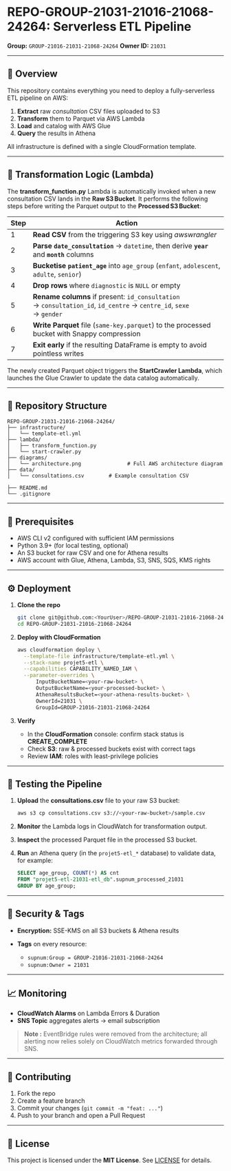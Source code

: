 # REPO-GROUP-21031-21016-21068-24264: Serverless ETL Pipeline

**Group:** `GROUP-21016-21031-21068-24264`
**Owner ID:** `21031`

---

## 🚀 Overview

This repository contains everything you need to deploy a fully-serverless ETL pipeline on AWS:

1. **Extract** raw *consultation* CSV files uploaded to S3
2. **Transform** them to Parquet via AWS Lambda
3. **Load** and catalog with AWS Glue
4. **Query** the results in Athena

All infrastructure is defined with a single CloudFormation template.

---

## 🔄 Transformation Logic (Lambda)

The **transform\_function.py** Lambda is automatically invoked when a new consultation CSV lands in the **Raw S3 Bucket**. It performs the following steps before writing the Parquet output to the **Processed S3 Bucket**:

| Step | Action                                                                                                             |
| ---- | ------------------------------------------------------------------------------------------------------------------ |
| 1    | **Read CSV** from the triggering S3 key using *awswrangler*                                                        |
| 2    | **Parse `date_consultation`** → `datetime`, then derive **`year`** and **`month`** columns                         |
| 3    | **Bucketise `patient_age`** into `age_group` (`enfant`, `adolescent`, `adulte`, `senior`)                          |
| 4    | **Drop rows** where `diagnostic` is `NULL` or empty                                                                |
| 5    | **Rename columns** if present: `id_consultation` → `consultation_id`, `id_centre` → `centre_id`, `sexe` → `gender` |
| 6    | **Write Parquet** file (`same‑key.parquet`) to the processed bucket with Snappy compression                        |
| 7    | **Exit early** if the resulting DataFrame is empty to avoid pointless writes                                       |

The newly created Parquet object triggers the **StartCrawler Lambda**, which launches the Glue Crawler to update the data catalog automatically.

---

## 📂 Repository Structure

```
REPO-GROUP-21031-21016-21068-24264/
├── infrastructure/
│   └── template-etl.yml
├── lambda/
│   ├── transform_function.py
│   └── start-crawler.py
├── diagrams/
│   └── architecture.png               # Full AWS architecture diagram
├── data/
│   └── consultations.csv        # Example consultation CSV

├── README.md
└── .gitignore
```

---

## 🔧 Prerequisites

* AWS CLI v2 configured with sufficient IAM permissions
* Python 3.9+ (for local testing, optional)
* An S3 bucket for raw CSV and one for Athena results
* AWS account with Glue, Athena, Lambda, S3, SNS, SQS, KMS rights

---

## ⚙️ Deployment

1. **Clone the repo**

   ```bash
   git clone git@github.com:<YourUser>/REPO-GROUP-21031-21016-21068-24264.git
   cd REPO-GROUP-21031-21016-21068-24264
   ```

2. **Deploy with CloudFormation**

   ```bash
   aws cloudformation deploy \
     --template-file infrastructure/template-etl.yml \
     --stack-name projet5-etl \
     --capabilities CAPABILITY_NAMED_IAM \
     --parameter-overrides \
         InputBucketName=<your-raw-bucket> \
         OutputBucketName=<your-processed-bucket> \
         AthenaResultsBucket=<your-athena-results-bucket> \
         OwnerId=21031 \
         GroupId=GROUP-21016-21031-21068-24264
   ```

3. **Verify**

   * In the **CloudFormation** console: confirm stack status is **CREATE\_COMPLETE**
   * Check **S3**: raw & processed buckets exist with correct tags
   * Review **IAM**: roles with least-privilege policies

---

## 🧪 Testing the Pipeline

1. **Upload** the **consultations.csv** file to your raw S3 bucket:

   ```bash
   aws s3 cp consultations.csv s3://<your-raw-bucket>/sample.csv
   ```
2. **Monitor** the Lambda logs in CloudWatch for transformation output.
3. **Inspect** the processed Parquet file in the processed S3 bucket.
4. **Run** an Athena query (in the `projet5-etl_*` database) to validate data, for example:

   ```sql
   SELECT age_group, COUNT(*) AS cnt
   FROM "projet5-etl-21031-etl_db".supnum_processed_21031
   GROUP BY age_group;
   ```

---

## 🔐 Security & Tags

* **Encryption:** SSE-KMS on all S3 buckets & Athena results
* **Tags** on every resource:

  * `supnum:Group = GROUP-21016-21031-21068-24264`
  * `supnum:Owner = 21031`

---

## 📈 Monitoring

* **CloudWatch Alarms** on Lambda Errors & Duration
* **SNS Topic** aggregates alerts → email subscription

> **Note :** EventBridge rules were removed from the architecture; all alerting now relies solely on CloudWatch metrics forwarded through SNS.

---

## 🤝 Contributing

1. Fork the repo
2. Create a feature branch
3. Commit your changes (`git commit -m "feat: ..."`)
4. Push to your branch and open a Pull Request

---

## 📝 License

This project is licensed under the **MIT License**. See [LICENSE](LICENSE) for details.
